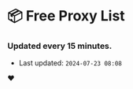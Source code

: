 # :package: Free Proxy List
### Updated every 15 minutes.

- Last updated: `2024-07-23 08:08`

:heart:
